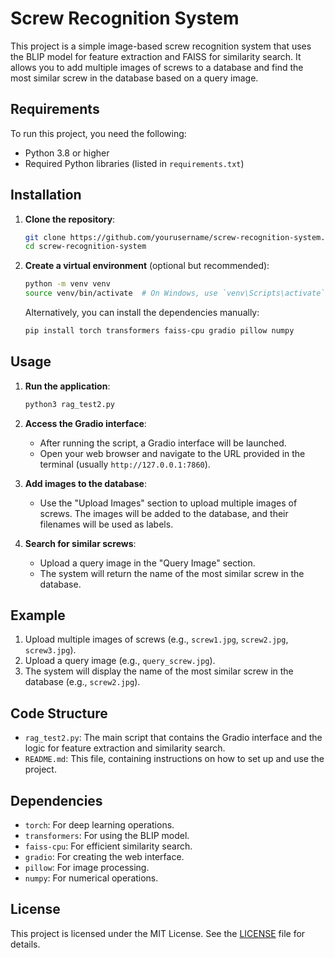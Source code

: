 # Screw Recognition System

This project is a simple image-based screw recognition system that uses the BLIP model for feature extraction and FAISS for similarity search. It allows you to add multiple images of screws to a database and find the most similar screw in the database based on a query image.

## Requirements

To run this project, you need the following:

- Python 3.8 or higher
- Required Python libraries (listed in `requirements.txt`)

## Installation

1. **Clone the repository**:
   ```bash
   git clone https://github.com/yourusername/screw-recognition-system.git
   cd screw-recognition-system
   ```

2. **Create a virtual environment** (optional but recommended):
   ```bash
   python -m venv venv
   source venv/bin/activate  # On Windows, use `venv\Scripts\activate`
   ```

   Alternatively, you can install the dependencies manually:
   ```bash
   pip install torch transformers faiss-cpu gradio pillow numpy
   ```

## Usage

1. **Run the application**:
   ```bash
   python3 rag_test2.py
   ```

2. **Access the Gradio interface**:
   - After running the script, a Gradio interface will be launched.
   - Open your web browser and navigate to the URL provided in the terminal (usually `http://127.0.0.1:7860`).

3. **Add images to the database**:
   - Use the "Upload Images" section to upload multiple images of screws. The images will be added to the database, and their filenames will be used as labels.

4. **Search for similar screws**:
   - Upload a query image in the "Query Image" section.
   - The system will return the name of the most similar screw in the database.

## Example

1. Upload multiple images of screws (e.g., `screw1.jpg`, `screw2.jpg`, `screw3.jpg`).
2. Upload a query image (e.g., `query_screw.jpg`).
3. The system will display the name of the most similar screw in the database (e.g., `screw2.jpg`).

## Code Structure

- `rag_test2.py`: The main script that contains the Gradio interface and the logic for feature extraction and similarity search.
- `README.md`: This file, containing instructions on how to set up and use the project.

## Dependencies

- `torch`: For deep learning operations.
- `transformers`: For using the BLIP model.
- `faiss-cpu`: For efficient similarity search.
- `gradio`: For creating the web interface.
- `pillow`: For image processing.
- `numpy`: For numerical operations.

## License

This project is licensed under the MIT License. See the [LICENSE](LICENSE) file for details.
